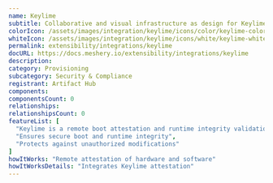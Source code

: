 ```yaml
---
name: Keylime
subtitle: Collaborative and visual infrastructure as design for Keylime
colorIcon: /assets/images/integration/keylime/icons/color/keylime-color.svg
whiteIcon: /assets/images/integration/keylime/icons/white/keylime-white.svg
permalink: extensibility/integrations/keylime
docURL: https://docs.meshery.io/extensibility/integrations/keylime
description: 
category: Provisioning
subcategory: Security & Compliance
registrant: Artifact Hub
components: 
componentsCount: 0
relationships: 
relationshipsCount: 0
featureList: [
  "Keylime is a remote boot attestation and runtime integrity validation framework for edge computing devices.",
  "Ensures secure boot and runtime integrity",
  "Protects against unauthorized modifications"
]
howItWorks: "Remote attestation of hardware and software"
howItWorksDetails: "Integrates Keylime attestation"
---
```

